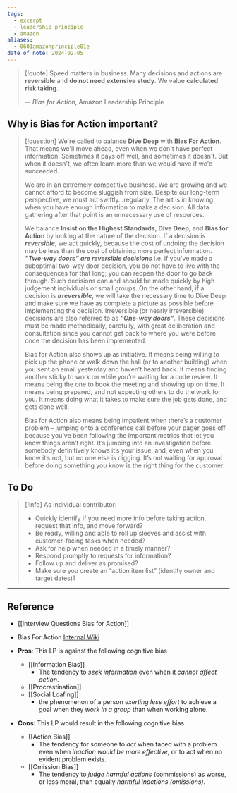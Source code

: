```yaml
---
tags:
  - excerpt
  - leadership_principle
  - amazon
aliases:
  - 0601amazonprinciple01e
date of note: 2024-02-05
---
```

> [!quote]
> Speed matters in business. Many decisions and actions are **reversible** and **do not need extensive study**. We value **calculated risk taking**.
>
>-- *Bias for Action*, Amazon Leadership Principle

## Why is Bias for Action important?

>[!question]
> We're called to balance **Dive Deep** with **Bias For Action**. That means we'll move ahead, even when we don't have perfect information. Sometimes it pays off well, and sometimes it doesn't. But when it doesn't, we often learn more than we would have if we'd succeeded. 
> 
> We are in an extremely competitive business. We are growing and we cannot afford to become sluggish from size. Despite our long-term perspective, we must act swiftly…regularly. The art is in knowing when you have enough information to make a decision. All data gathering after that point is an unnecessary use of resources.
> 
> We balance **Insist on the Highest Standards**, **Dive Deep**, and **Bias for Action** by looking at the nature of the decision. If a decision is ***reversible***, we act quickly, because the cost of undoing the decision may be less than the cost of obtaining more perfect information. ***"Two-way doors" are reversible decisions*** i.e. if you've made a suboptimal two-way door decision, you do not have to live with the consequences for that long; you can reopen the door to go back through. Such decisions can and should be made quickly by high judgement individuals or small groups. On the other hand, if a decision is ***irreversible***, we will take the necessary time to Dive Deep and make sure we have as complete a picture as possible before implementing the decision. Irreversible (or nearly irreversible) decisions are also referred to as ***"One-way doors"***. These decisions must be made methodically, carefully, with great deliberation and consultation since you cannot get back to where you were before once the decision has been implemented.
>
> Bias for Action also shows up as initiative. It means being willing to pick up the phone or walk down the hall (or to another building) when you sent an email yesterday and haven’t heard back. It means finding another sticky to work on while you’re waiting for a code review. It means being the one to book the meeting and showing up on time. It means being prepared, and not expecting others to do the work for you. It means doing what it takes to make sure the job gets done, and gets done well.
>
> Bias for Action also means being impatient when there’s a customer problem – jumping onto a conference call before your pager goes off because you’ve been following the important metrics that let you know things aren’t right. It’s jumping into an investigation before somebody definitively knows it’s your issue, and, even when you know it’s not, but no one else is digging. It’s not waiting for approval before doing something you know is the right thing for the customer.

## To Do

>[!info]
> As individual contributor: 
>- Quickly identify if you need more info before taking action, request that info, and move forward?
>- Be ready, willing and able to roll up sleeves and assist with customer-facing tasks when needed?
>- Ask for help when needed in a timely manner?
>- Respond promptly to requests for information?
>- Follow up and deliver as promised?
>- Make sure you create an “action item list” (identify owner and target dates)?



----
## Reference

- [[Interview Questions Bias for Action]]
- Bias For Action [Internal Wiki](https://w.amazon.com/bin/view/LeadershipPrinciples/BiasForAction/)
  
- **Pros**: This LP is against the following cognitive bias
	- [[Information Bias]]
		- The tendency to *seek information* even when it *cannot affect action*.
	- [[Procrastination]]
	- [[Social Loafing]]
		- the phenomenon of a person *exerting less effort* to achieve a goal when they *work in a group* than when working alone.
- **Cons**: This LP would result in the following cognitive bias
	- [[Action Bias]]
		- The tendency for someone to *act* when faced with a problem even when *inaction would be more effective*, or to act when no evident problem exists.
	- [[Omission Bias]]
		- The tendency to *judge harmful actions* (commissions) as worse, or less moral, than equally *harmful inactions (omissions)*.
